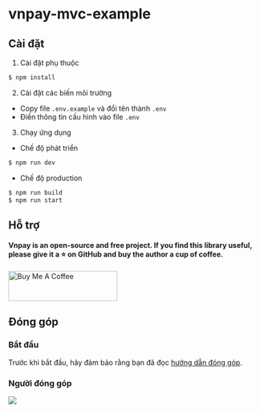 # vnpay-mvc-example

## Cài đặt

1. Cài đặt phụ thuộc

```bash
$ npm install
```

2. Cài đặt các biến môi trường

-   Copy file `.env.example` và đổi tên thành `.env`
-   Điền thông tin cấu hình vào file `.env`

3. Chạy ứng dụng

-   Chế độ phát triển

```bash
$ npm run dev
```

-   Chế độ production

```bash
$ npm run build
$ npm run start
```

## Hỗ trợ

#### Vnpay is an open-source and free project. If you find this library useful, please give it a ⭐️ on GitHub and buy the author a cup of coffee.

<a href="https://www.buymeacoffee.com/lehuygiang28" target="_blank"><img src="https://cdn.buymeacoffee.com/buttons/v2/default-yellow.png" alt="Buy Me A Coffee" style="height: 60px !important;width: 217px !important;" ></a>

## Đóng góp

### Bắt đầu

Trước khi bắt đầu, hãy đảm bảo rằng bạn đã đọc [hướng dẫn đóng góp](.github/CONTRIBUTING.md).

### Người đóng góp

<a href="https://github.com/lehuygiang28/vnpay-mvc-example/graphs/contributors">
  <img src="https://contrib.rocks/image?repo=lehuygiang28/vnpay-mvc-example&max=20" />
</a>
